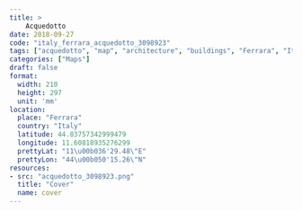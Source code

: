 ```yaml
---
title: > 
    Acquedotto
date: 2018-09-27
code: "italy_ferrara_acquedotto_3098923"
tags: ["acquedotto", "map", "architecture", "buildings", "Ferrara", "Italy"]
categories: ["Maps"]
draft: false
format:
  width: 210
  height: 297
  unit: 'mm'
location:
  place: "Ferrara"
  country: "Italy"
  latitude: 44.83757342999479
  longitude: 11.60818935276299
  prettyLat: "11\u00b036'29.48\"E"
  prettyLon: "44\u00b050'15.26\"N"
resources:
- src: "acquedotto_3098923.png"
  title: "Cover"
  name: cover
---
```

